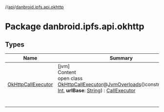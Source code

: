 //[api](../index.md)/[danbroid.ipfs.api.okhttp](index.md)



# Package danbroid.ipfs.api.okhttp  


## Types  
  
|  Name|  Summary| 
|---|---|
| [OkHttpCallExecutor](-ok-http-call-executor/index.md)| [jvm]  <br>Content  <br>open class [OkHttpCallExecutor](-ok-http-call-executor/index.md)@[JvmOverloads](https://kotlinlang.org/api/latest/jvm/stdlib/kotlin.jvm/-jvm-overloads/index.html)()constructor(**port**: [Int](https://kotlinlang.org/api/latest/jvm/stdlib/kotlin/-int/index.html), **urlBase**: [String](https://kotlinlang.org/api/latest/jvm/stdlib/kotlin/-string/index.html)) : [CallExecutor](../danbroid.ipfs.api/-call-executor/index.md)  <br><br><br>

